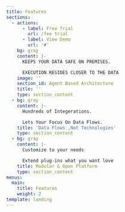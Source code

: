 ```yaml
---
title: Features
sections:
  - actions:
      - label: Free Trial
        url: /fee trial
      - label: View Demo
        url: '#'
    bg: gray
    content: |-
      KEEPS YOUR DATA SAFE ON PREMISES.

      EXECUTION RESIDES CLOSER TO THE DATA
    image: ''
    section_id: Agent Based Architecture
    title: ''
    type: section_content
  - bg: gray
    content: |-
      Hundreds of Integerations.

      Lets Your Focus On Data Flows.
    title: 'Data Flows ,Not Technologies'
    type: section_content
  - bg: gray
    content: |-
      Customize to your needs

      Extend plug-ins what you want love
    title: Modular & Open Platform
    type: section_content
menus:
  main:
    title: Features
    weight: 2
template: landing
---
```


